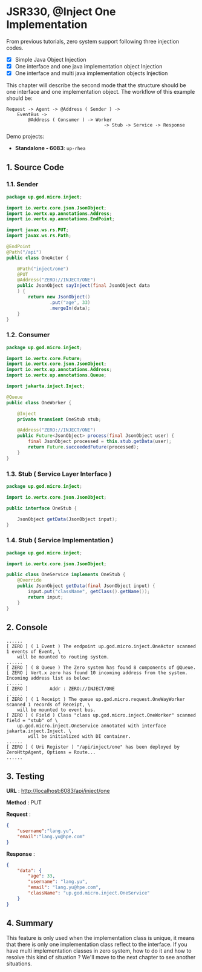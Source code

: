 # JSR330, @Inject One Implementation

From previous tutorials, zero system support following three injection codes.

* [x] Simple Java Object Injection
* [x] One interface and one java implementation object Injection
* [x] One interface and multi java implementation objects Injection

This chapter will describe the second mode that the structure should be one interface and one implementation object. The
workflow of this example should be:

```shell
Request -> Agent -> @Address ( Sender ) -> 
    EventBus -> 
        @Address ( Consumer ) -> Worker 
                                    -> Stub -> Service -> Response
```

Demo projects:

* **Standalone - 6083**: `up-rhea`

## 1. Source Code

### 1.1. Sender

```java
package up.god.micro.inject;

import io.vertx.core.json.JsonObject;
import io.vertx.up.annotations.Address;
import io.vertx.up.annotations.EndPoint;

import javax.ws.rs.PUT;
import javax.ws.rs.Path;

@EndPoint
@Path("/api")
public class OneActor {

    @Path("inject/one")
    @PUT
    @Address("ZERO://INJECT/ONE")
    public JsonObject sayInject(final JsonObject data
    ) {
        return new JsonObject()
                .put("age", 33)
                .mergeIn(data);
    }
}
```

### 1.2. Consumer

```java
package up.god.micro.inject;

import io.vertx.core.Future;
import io.vertx.core.json.JsonObject;
import io.vertx.up.annotations.Address;
import io.vertx.up.annotations.Queue;

import jakarta.inject.Inject;

@Queue
public class OneWorker {

    @Inject
    private transient OneStub stub;

    @Address("ZERO://INJECT/ONE")
    public Future<JsonObject> process(final JsonObject user) {
        final JsonObject processed = this.stub.getData(user);
        return Future.succeededFuture(processed);
    }
}
```

### 1.3. Stub \( Service Layer Interface \)

```java
package up.god.micro.inject;

import io.vertx.core.json.JsonObject;

public interface OneStub {

    JsonObject getData(JsonObject input);
}
```

### 1.4. Stub \( Service Implementation \)

```java
package up.god.micro.inject;

import io.vertx.core.json.JsonObject;

public class OneService implements OneStub {
    @Override
    public JsonObject getData(final JsonObject input) {
        input.put("className", getClass().getName());
        return input;
    }
}
```

## 2. Console

```shell
......
[ ZERO ] ( 1 Event ) The endpoint up.god.micro.inject.OneActor scanned 1 events of Event, \
    will be mounted to routing system.
......
[ ZERO ] ( 8 Queue ) The Zero system has found 8 components of @Queue.
[ ZERO ] Vert.x zero has found 10 incoming address from the system. Incoming address list as below: 
......
[ ZERO ]        Addr : ZERO://INJECT/ONE
......
[ ZERO ] ( 1 Receipt ) The queue up.god.micro.request.OneWayWorker scanned 1 records of Receipt, \
    will be mounted to event bus.
[ ZERO ] ( Field ) Class "class up.god.micro.inject.OneWorker" scanned field = "stub" of \
    up.god.micro.inject.OneService annotated with interface jakarta.inject.Inject. \
        will be initialized with DI container.
......
[ ZERO ] ( Uri Register ) "/api/inject/one" has been deployed by ZeroHttpAgent, Options = Route...
......
```

## 3. Testing

**URL** : [http://localhost:6083/api/inject/one](http://localhost:6083/api/inject/one)

**Method** : PUT

**Request** :

```json
{
    "username":"lang.yu",
    "email":"lang.yu@hpe.com"
}
```

**Response** :

```json
{
    "data": {
        "age": 33,
        "username": "lang.yu",
        "email": "lang.yu@hpe.com",
        "className": "up.god.micro.inject.OneService"
    }
}
```

## 4. Summary

This feature is only used when the implementation class is unique, it means that there is only one implementation class
reflect to the interface. If you have multi implementation classes in zero system, how to do it and how to resolve this
kind of situation ? We'll move to the next chapter to see another situations.



